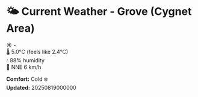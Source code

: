 # 🌤️ Current Weather - Grove (Cygnet Area)

☀️ **-**  
🌡️ 5.0°C (feels like 2.4°C)  
💧 88% humidity  
💨 NNE 6 km/h  

**Comfort:** Cold ❄️  
**Updated:** 20250819000000
